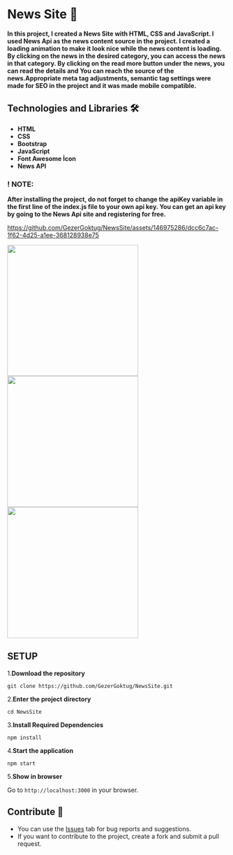 # News Site 📰

**<p>In this project, I created a News Site with HTML, CSS and JavaScript. I used News Api as the news content source in the project. I created a loading animation to make it look nice while the news content is loading. By clicking on the news in the desired category, you can access the news in that category. By clicking on the read more button under the news, you can read the details and You can reach the source of the news.Appropriate meta tag adjustments, semantic tag settings were made for SEO in the project and it was made mobile compatible.</p>**


## Technologies and Libraries 🛠️
<strong><ul>
<li>HTML </li>  
<li>CSS</li>  
<li>Bootstrap</li>  
<li>JavaScript</li>  
<li>Font Awesome İcon</li>  
<li>News API</li>  
</ul></strong>




### ! NOTE:
**<p>After installing the project, do not forget to change the apiKey variable in the first line of the index.js file to your own api key. You can get an api key by going to the News Api site and registering for free.</p>**




https://github.com/GezerGoktug/NewsSite/assets/146975286/dcc6c7ac-1f62-4d25-a1ee-368128938e75





<img width="300" src="https://github.com/GezerGoktug/NewsSite/assets/146975286/21be2f93-617b-4dd1-8e16-85ba257a2340" />
<img width="300" src="https://github.com/GezerGoktug/NewsSite/assets/146975286/e3c3379d-0d7b-4e29-8dee-f98127e3bc7a" />
<img width="300" src="https://github.com/GezerGoktug/NewsSite/assets/146975286/c8fded86-3129-462c-a3f3-6edd00b03d74" />






## SETUP

1.**Download the repository**

```
git clone https://github.com/GezerGoktug/NewsSite.git
```

2.**Enter the project directory**

```
cd NewsSite
```

3.**Install Required Dependencies**

```
npm install
```

4.**Start the application**

```
npm start
```

5.**Show in browser**

Go to `http://localhost:3000` in your browser.




## Contribute 🤝

- You can use the [Issues](https://github.com/GezerGoktug/NewsSite) tab for bug reports and suggestions.
- If you want to contribute to the project, create a fork and submit a pull request.
